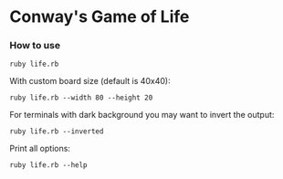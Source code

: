 # Conway's Game of Life

### How to use

`ruby life.rb`

With custom board size (default is 40x40):

`ruby life.rb --width 80 --height 20`

For terminals with dark background you may want to invert the output:

`ruby life.rb --inverted`

Print all options:

`ruby life.rb --help`
